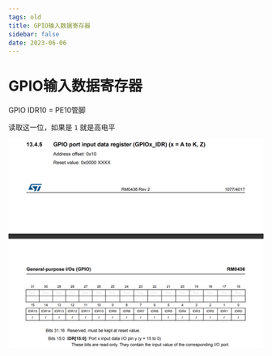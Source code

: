 ```yaml
---
tags: old
title: GPIO输入数据寄存器
sidebar: false
date: 2023-06-06
---
```

# GPIO输入数据寄存器

GPIO IDR10 = PE10管脚

读取这一位，如果是 `1` 就是高电平 

![](assets/20230606140110217.png)